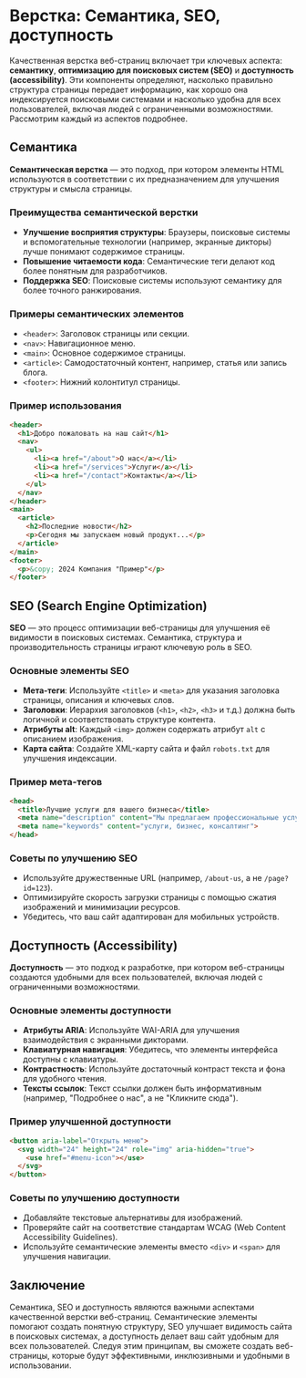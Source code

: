 # Верстка: Семантика, SEO, доступность

Качественная верстка веб-страниц включает три ключевых аспекта: **семантику**, **оптимизацию для поисковых систем (SEO)** и **доступность (accessibility)**. Эти компоненты определяют, насколько правильно структура страницы передает информацию, как хорошо она индексируется поисковыми системами и насколько удобна для всех пользователей, включая людей с ограниченными возможностями. Рассмотрим каждый из аспектов подробнее.

## Семантика

**Семантическая верстка** — это подход, при котором элементы HTML используются в соответствии с их предназначением для улучшения структуры и смысла страницы.

### Преимущества семантической верстки
- **Улучшение восприятия структуры**: Браузеры, поисковые системы и вспомогательные технологии (например, экранные дикторы) лучше понимают содержимое страницы.
- **Повышение читаемости кода**: Семантические теги делают код более понятным для разработчиков.
- **Поддержка SEO**: Поисковые системы используют семантику для более точного ранжирования.

### Примеры семантических элементов
- `<header>`: Заголовок страницы или секции.
- `<nav>`: Навигационное меню.
- `<main>`: Основное содержимое страницы.
- `<article>`: Самодостаточный контент, например, статья или запись блога.
- `<footer>`: Нижний колонтитул страницы.

### Пример использования
```html
<header>
  <h1>Добро пожаловать на наш сайт</h1>
  <nav>
    <ul>
      <li><a href="/about">О нас</a></li>
      <li><a href="/services">Услуги</a></li>
      <li><a href="/contact">Контакты</a></li>
    </ul>
  </nav>
</header>
<main>
  <article>
    <h2>Последние новости</h2>
    <p>Сегодня мы запускаем новый продукт...</p>
  </article>
</main>
<footer>
  <p>&copy; 2024 Компания "Пример"</p>
</footer>
```

## SEO (Search Engine Optimization)

**SEO** — это процесс оптимизации веб-страницы для улучшения её видимости в поисковых системах. Семантика, структура и производительность страницы играют ключевую роль в SEO.

### Основные элементы SEO
- **Мета-теги**: Используйте `<title>` и `<meta>` для указания заголовка страницы, описания и ключевых слов.
- **Заголовки**: Иерархия заголовков (`<h1>`, `<h2>`, `<h3>` и т.д.) должна быть логичной и соответствовать структуре контента.
- **Атрибуты alt**: Каждый `<img>` должен содержать атрибут `alt` с описанием изображения.
- **Карта сайта**: Создайте XML-карту сайта и файл `robots.txt` для улучшения индексации.

### Пример мета-тегов
```html
<head>
  <title>Лучшие услуги для вашего бизнеса</title>
  <meta name="description" content="Мы предлагаем профессиональные услуги для вашего бизнеса. Узнайте больше!">
  <meta name="keywords" content="услуги, бизнес, консалтинг">
</head>
```

### Советы по улучшению SEO
- Используйте дружественные URL (например, `/about-us`, а не `/page?id=123`).
- Оптимизируйте скорость загрузки страницы с помощью сжатия изображений и минимизации ресурсов.
- Убедитесь, что ваш сайт адаптирован для мобильных устройств.

## Доступность (Accessibility)

**Доступность** — это подход к разработке, при котором веб-страницы создаются удобными для всех пользователей, включая людей с ограниченными возможностями.

### Основные элементы доступности
- **Атрибуты ARIA**: Используйте WAI-ARIA для улучшения взаимодействия с экранными дикторами.
- **Клавиатурная навигация**: Убедитесь, что элементы интерфейса доступны с клавиатуры.
- **Контрастность**: Используйте достаточный контраст текста и фона для удобного чтения.
- **Тексты ссылок**: Текст ссылки должен быть информативным (например, "Подробнее о нас", а не "Кликните сюда").

### Пример улучшенной доступности
```html
<button aria-label="Открыть меню">
  <svg width="24" height="24" role="img" aria-hidden="true">
    <use href="#menu-icon"></use>
  </svg>
</button>
```

### Советы по улучшению доступности
- Добавляйте текстовые альтернативы для изображений.
- Проверяйте сайт на соответствие стандартам WCAG (Web Content Accessibility Guidelines).
- Используйте семантические элементы вместо `<div>` и `<span>` для улучшения навигации.

## Заключение

Семантика, SEO и доступность являются важными аспектами качественной верстки веб-страниц. Семантические элементы помогают создать понятную структуру, SEO улучшает видимость сайта в поисковых системах, а доступность делает ваш сайт удобным для всех пользователей. Следуя этим принципам, вы сможете создать веб-страницы, которые будут эффективными, инклюзивными и удобными в использовании.

